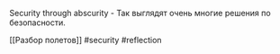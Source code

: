Security through abscurity - Так выглядят очень многие решения по безопасности.

[[Разбор полетов]]
#security #reflection